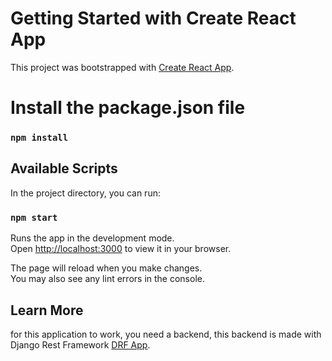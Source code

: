 # Getting Started with Create React App

This project was bootstrapped with [Create React App](https://github.com/facebook/create-react-app).

# Install the package.json file

### `npm install`
## Available Scripts

In the project directory, you can run:

### `npm start`

Runs the app in the development mode.\
Open [http://localhost:3000](http://localhost:3000) to view it in your browser.

The page will reload when you make changes.\
You may also see any lint errors in the console.


## Learn More

for this application to work, you need a backend, this backend is made with Django Rest Framework [ DRF App](https://github.com/edson77/Sinatra-api).

